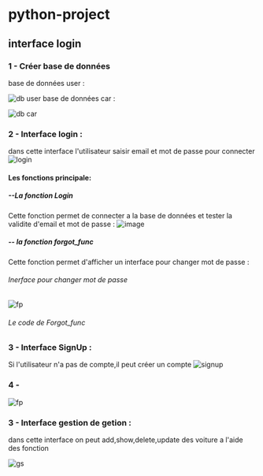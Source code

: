 # python-project
## interface login 
### 1 - Créer base de données
base de données user :

   ![db user](https://user-images.githubusercontent.com/97534220/236587090-6a0e0078-32bc-4909-88c1-8460b795bf96.jpg)
base de données car :

![db car](https://user-images.githubusercontent.com/97534220/236587206-9c39e110-b326-4214-b80e-5b5e46357ffc.jpg)

### 2 - Interface login : 
dans cette interface l'utilisateur saisir email et mot de passe pour connecter
![login](https://user-images.githubusercontent.com/97534220/236587622-eab37cb1-7bee-45d7-a0a1-50b45ee7048c.jpg)
#### Les fonctions principale:
##### --La fonction Login
   Cette fonction permet de connecter a la base de données et tester la validite d'email et mot de passe :
   ![image](https://user-images.githubusercontent.com/97534220/236626296-d23ed0ca-99aa-4116-8a1e-d9144e93678e.png)   
##### -- la fonction forgot_func 
   Cette fonction permet d'afficher un interface pour changer mot de passe :
   ###### Inerface pour changer mot de passe 
   ![fp](https://user-images.githubusercontent.com/97534220/236588145-09298051-3f08-499b-b98c-e231c344b64d.jpg)
   ###### Le code de Forgot_func 
      
### 3 - Interface SignUp :
Si l'utilisateur n'a pas de compte,il peut créer un compte 
![signup](https://user-images.githubusercontent.com/97534220/236587964-8836e173-c40e-4323-81bb-b02aef3d2d1a.jpg)
### 4 - 
![fp](https://user-images.githubusercontent.com/97534220/236588145-09298051-3f08-499b-b98c-e231c344b64d.jpg)
### 3 - Interface gestion de getion :
dans cette interface on peut add,show,delete,update des voiture a l'aide des fonction

![gs](https://user-images.githubusercontent.com/97534220/236588387-192176fd-d903-448e-a3d0-77f6d7a35862.jpg)
